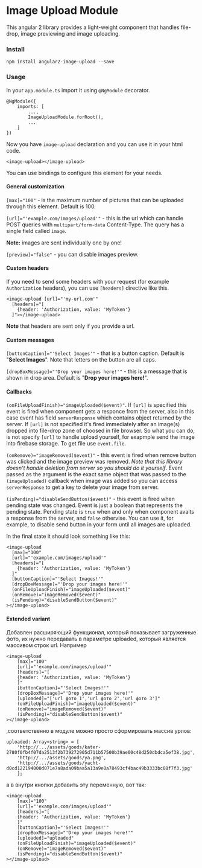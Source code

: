 # Image Upload Module

This angular 2 library provides a light-weight component that handles file-drop, image previewing and image uploading.

### Install

`npm install angular2-image-upload --save`

### Usage

In your `app.module.ts` import it using `@NgModule` decorator.

    @NgModule({
        imports: [
            ...,
            ImageUploadModule.forRoot(),
            ...
        ]
    })

Now you have `image-upload` declaration and you can use it in your html code.

    <image-upload></image-upload>

You can use bindings to configure this element for your needs.

#### General customization

`[max]="100"` - is the maximum number of pictures that can be uploaded through this element. Default is 100.

`[url]="'example.com/images/upload'"` - this is the url which can handle POST queries with `multipart/form-data` 
Content-Type. The query has a single field called `image`.

**Note:** images are sent individually one by one!

`[preview]="false"` - you can disable images preview.

#### Custom headers

If you need to send some headers with your request (for example `Authorization` headers), 
you can use `[headers]` directive like this.

    <image-upload [url]="'my-url.com'"
      [headers]="[
        {header: 'Authorization, value: 'MyToken'}
      ]"></image-upload>

**Note** that headers are sent only if you provide a url.

#### Custom messages

`[buttonCaption]="'Select Images'"` - that is a button caption. Default is "**Select Images**". Note that letters on the button are all caps.

`[dropBoxMessage]="'Drop your images here!'"` - this is a message that is shown in drop area. Default is "**Drop your images here!**".

#### Callbacks

`(onFileUploadFinish)="imageUploaded($event)"`. If `[url]` is specified this event is fired when component gets a responce from the server, also in this case event has field `serverResponse` which contains object returned by the server. If `[url]` is not specified it's fired immediately after an image(s) dropped into file-drop zone of choosed in file browser. So what you can do, is not specify `[url]` to handle upload yourself, for exapmple send the image into firebase storage. To get file use `event.file`.

`(onRemove)="imageRemoved($event)"` - this event is fired when remove button was clicked and the image preview was removed. *Note that this library doesn't handle deletion from server so you should do it yourself*. Event passed as the argument is the exact same object that was passed to the `(imageUploaded)` callback when image was added so you can access `serverResponse` to get a key to delete your image from server.

`(isPending)="disableSendButton($event)"` - this event is fired when pending state was changed. Event is just a boolean that represents the pending state. Pending state is `true` when and only when component avaits a response from the server, and `false` othervise. You can use it, for example, to disable send button in your form until all images are uploaded.

In the final state it should look something like this:

    <image-upload
      [max]="100"
      [url]="'example.com/images/upload'"
      [headers]="[
        {header: 'Authorization, value: 'MyToken'}
      ]"
      [buttonCaption]="'Select Images!'"
      [dropBoxMessage]="'Drop your images here!'"
      (onFileUploadFinish)="imageUploaded($event)"
      (onRemove)="imageRemoved($event)"
      (isPending)="disableSendButton($event)"
    ></image-upload>

#### Extended variant
Добавлен расширяющий функционал, который показывает загруженные фото, их нужно передавать в параметре uploaded, который является массивом строк url. Например

    <image-upload
        [max]="100"
        [url]="'example.com/images/upload'"
        [headers]="[
        {header: 'Authorization, value: 'MyToken'}
        ]"
        [buttonCaption]="'Select Images!'"
        [dropBoxMessage]="'Drop your images here!'"
        [uploaded]="['url фото 1','url фото 2','url фото 3']"
        (onFileUploadFinish)="imageUploaded($event)"
        (onRemove)="imageRemoved($event)"
        (isPending)="disableSendButton($event)"
    ></image-upload>

,соответственно в модуле можно просто сформировать массив урлов:

    uploaded: Array<string> = [
        'http://.../assets/goods/kater-2780f0fb4f07da2513f2b739272905d711b57500b39ae00c48d250dbdca5ef38.jpg',
        'http://.../assets/goods/ya.png',
        'http://.../assets/goods/yacht-d0cd122194000d071e7a8ada09baa5a13a9e0a78493cf4bac49b3333bc08f7f3.jpg'
        ];

а в внутри кнопки добавить эту переменную, вот так:

    <image-upload
        [max]="100"
        [url]="'example.com/images/upload'"
        [headers]="[
        {header: 'Authorization, value: 'MyToken'}
        ]"
        [buttonCaption]="'Select Images!'"
        [dropBoxMessage]="'Drop your images here!'"
        [uploaded]="uploaded"
        (onFileUploadFinish)="imageUploaded($event)"
        (onRemove)="imageRemoved($event)"
        (isPending)="disableSendButton($event)"
    ></image-upload> 